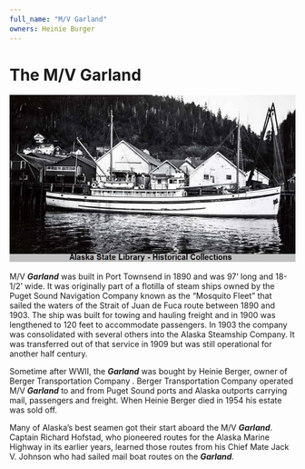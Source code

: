 ```yaml
---
full_name: "M/V Garland"
owners: Heinie Burger
---
```

# The M/V Garland

![](../assets/images/Boats/MV%20Garland.jpg)

M/V ***Garland*** was built in Port Townsend in 1890 and was 97’ long and 18-1/2’ wide. It was originally part of a flotilla of steam ships owned by the Puget Sound Navigation Company known as the “Mosquito Fleet” that sailed the waters of the Strait of Juan de Fuca route between 1890 and 1903. The ship was built for towing and hauling freight and in 1900 was lengthened to 120 feet to accommodate passengers. In 1903 the company was consolidated with several others into the Alaska Steamship Company.   It was transferred out of that service in 1909 but was still operational for another half century.

Sometime after WWII, the ***Garland*** was bought by Heinie Berger, owner of  Berger Transportation Company .  Berger Transportation Company operated M/V ***Garland*** to and from Puget Sound ports and Alaska outports carrying mail, passengers and freight.  When Heinie Berger died in 1954 his estate was sold off.

Many of Alaska’s best seamen got their start aboard the M/V ***Garland***. Captain Richard Hofstad, who pioneered routes for the Alaska Marine Highway in its earlier years, learned those routes from his Chief Mate Jack V. Johnson who had sailed mail boat routes on the ***Garland***.



 

 
